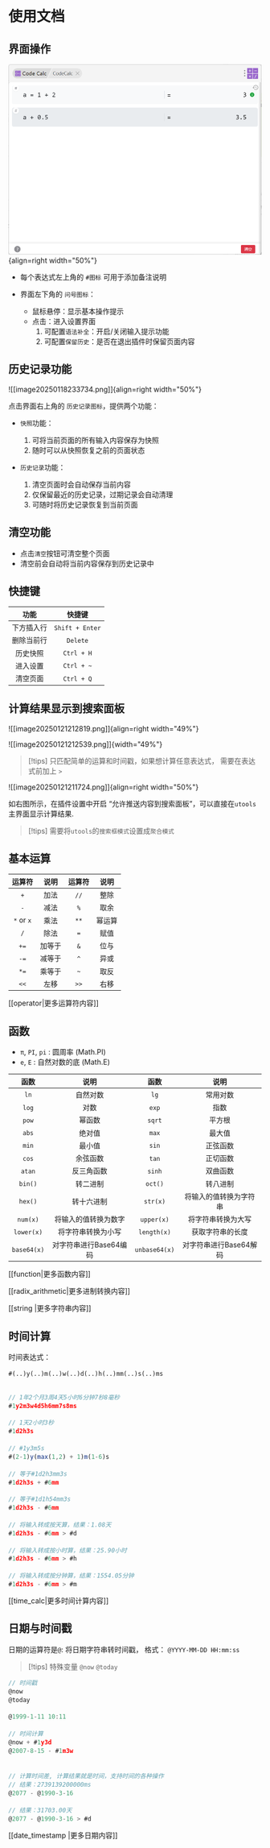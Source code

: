 # 使用文档


## 界面操作

![](assets/image20250118220852.png){align=right width="50%"}

- 每个表达式左上角的 `#图标` 可用于添加备注说明

- 界面左下角的 `问号图标`：

    - 鼠标悬停：显示基本操作提示
    - 点击：进入设置界面
        1. 可配置`语法补全`：开启/关闭输入提示功能
        2. 可配置`保留历史`：是否在退出插件时保留页面内容

## 历史记录功能

![[image20250118233734.png]]{align=right width="50%"}

点击界面右上角的 `历史记录图标`，提供两个功能：

- `快照`功能：
    1. 可将当前页面的所有输入内容保存为快照
    2. 随时可以从快照恢复之前的页面状态

- `历史记录`功能：
    1. 清空页面时会自动保存当前内容
    2. 仅保留最近的历史记录，过期记录会自动清理
    3. 可随时将历史记录恢复到当前页面


## 清空功能

- 点击`清空`按钮可清空整个页面
- 清空前会自动将当前内容保存到历史记录中


## 快捷键

|  功能   |       快捷键       |
| :---: | :-------------: |
| 下方插入行 | `Shift + Enter` |
| 删除当前行 |    `Delete`     |
| 历史快照  |   `Ctrl + H`    |
| 进入设置  |   `Ctrl + ~`    |
| 清空页面  |   `Ctrl + Q`    |


## 计算结果显示到搜索面板

![[image20250121212819.png]]{align=right width="49%"}

![[image20250121212539.png]]{width="49%"}

> [!tips] 只匹配简单的运算和时间戳，如果想计算任意表达式， 需要在表达式前加上 `>`


![[image20250121211724.png]]{align=right width="50%"}

如右图所示，在插件设置中开启 “允许推送内容到搜索面板”，可以直接在`utools`主界面显示计算结果.

> [!tips] 需要将`utools`的`搜索框模式`设置成`聚合模式` 



## 基本运算

|    运算符     | 说明  | 运算符  | 说明  |
| :--------: | :-: | :--: | :-: |
|    `+`     | 加法  | `//` | 整除  |
|    `-`     | 减法  | `%`  | 取余  |
| `*` or `x` | 乘法  | `**` | 幂运算 |
|    `/`     | 除法  | `=`  | 赋值  |
|    `+=`    | 加等于 | `&`  | 位与  |
|    `-=`    | 减等于 | `^`  | 异或  |
|    `*=`    | 乘等于 | `~`  | 取反  |
|    `<<`    | 左移  | `>>` | 右移  |

[[operator|更多运算符内容]]

## 函数

- `π`, `PI`, `pi` : 圆周率 (Math.PI)
- `e`, `E` : 自然对数的底 (Math.E)

|     函数      |       说明       |      函数       |       说明       |
| :---------: | :------------: | :-----------: | :------------: |
|    `ln`     |      自然对数      |     `lg`      |      常用对数      |
|    `log`    |       对数       |     `exp`     |       指数       |
|    `pow`    |      幂函数       |    `sqrt`     |      平方根       |
|    `abs`    |      绝对值       |     `max`     |      最大值       |
|    `min`    |      最小值       |     `sin`     |      正弦函数      |
|    `cos`    |      余弦函数      |     `tan`     |      正切函数      |
|   `atan`    |     反三角函数      |    `sinh`     |      双曲函数      |
|   `bin()`   |      转二进制      |    `oct()`    |      转八进制      |
|   `hex()`   |     转十六进制      |   `str(x)`    |  将输入的值转换为字符串   |
|  `num(x)`   |   将输入的值转换为数字   |  `upper(x)`   |   将字符串转换为大写    |
| `lower(x)`  |   将字符串转换为小写    |  `length(x)`  |    获取字符串的长度    |
| `base64(x)` | 对字符串进行Base64编码 | `unbase64(x)` | 对字符串进行Base64解码 |


[[function|更多函数内容]]

[[radix_arithmetic|更多进制转换内容]]

[[string |更多字符串内容]]


## 时间计算

时间表达式：

`#(..)y(..)m(..)w(..)d(..)h(..)mm(..)s(..)ms`


``` js

// 1年2个月3周4天5小时6分钟7秒8毫秒
#1y2m3w4d5h6mm7s8ms

// 1天2小时3秒
#1d2h3s

// #1y3m5s
#(2-1)y(max(1,2) + 1)m(1-6)s

// 等于#1d2h3mm3s
#1d2h3s + #6mm 

// 等于#1d1h54mm3s
#1d2h3s - #6mm 

// 将输入转成按天算，结果：1.08天
#1d2h3s - #6mm > #d

// 将输入转成按小时算，结果：25.90小时
#1d2h3s - #6mm > #h

// 将输入转成按分钟算，结果：1554.05分钟
#1d2h3s - #6mm > #m

```

[[time_calc|更多时间计算内容]]


## 日期与时间戳

日期的运算符是`@`:  将日期字符串转时间戳，
格式： `@YYYY-MM-DD HH:mm:ss` 

> [!tips] 特殊变量 `@now`  `@today`

``` js
// 时间戳
@now
@today

@1999-1-11 10:11

// 时间计算
@now + #1y3d
@2007-8-15 - #1m3w


// 计算时间差, 计算结果就是时间，支持时间的各种操作
// 结果：2739139200000ms
@2077 - @1990-3-16

// 结果：31703.00天
@2077 - @1990-3-16 > #d

```


[[date_timestamp |更多日期内容]]
